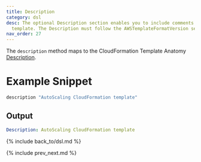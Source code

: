 ```yaml
---
title: Description
category: dsl
desc: The optional Description section enables you to include comments about your
  template. The Description must follow the AWSTemplateFormatVersion section.
nav_order: 27
---
```


The `description` method maps to the CloudFormation Template Anatomy [Description](https://docs.aws.amazon.com/AWSCloudFormation/latest/UserGuide/template-description-structure.html).

# Example Snippet


```ruby
description "AutoScaling CloudFormation template"
```

## Output

```yaml
Description: AutoScaling CloudFormation template
```

{% include back_to/dsl.md %}

{% include prev_next.md %}
